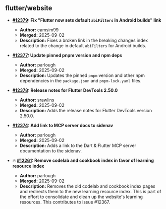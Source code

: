 ## flutter/website

- **[#12379](https://github.com/flutter/website/pull/12379): Fix "Flutter now sets default `abiFilters` in Android builds" link**
  - **Author:** camsim99
  - **Merged:** 2025-09-02
  - **Description:** Fixes a broken link in the breaking changes index related to the change in default `abiFilters` for Android builds.

- **[#12377](https://github.com/flutter/website/pull/12377): Update pinned pnpm version and npm deps**
  - **Author:** parlough
  - **Merged:** 2025-09-02
  - **Description:** Updates the pinned `pnpm` version and other npm dependencies in the `package.json` and `pnpm-lock.yaml` files.

- **[#12378](https://github.com/flutter/website/pull/12378): Release notes for Flutter DevTools 2.50.0**
  - **Author:** srawlins
  - **Merged:** 2025-09-02
  - **Description:** Adds the release notes for Flutter DevTools version 2.50.0.

- **[#12374](https://github.com/flutter/website/pull/12374): Add link to MCP server docs to sidenav**
  - **Author:** parlough
  - **Merged:** 2025-09-02
  - **Description:** Adds a link to the Dart & Flutter MCP server documentation to the sidenav.

- 🔥 **[#12261](https://github.com/flutter/website/pull/12261): Remove codelab and cookbook index in favor of learning resource index**
  - **Author:** parlough
  - **Merged:** 2025-09-02
  - **Description:** Removes the old codelab and cookbook index pages and redirects them to the new learning resource index. This is part of the effort to consolidate and clean up the website's learning resources. This contributes to issue #12367.
